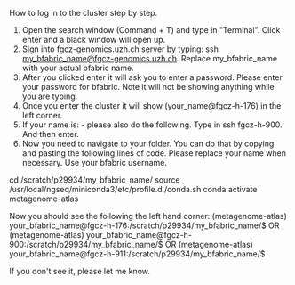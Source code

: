 How to log in to the cluster step by step.

1. Open the search window (Command + T) and type in "Terminal". Click enter and a black window will open up.
2. Sign into fgcz-genomics.uzh.ch server by typing: ssh my_bfabric_name@fgcz-genomics.uzh.ch. Replace my_bfabric_name with your actual bfabric name.
3. After you clicked enter it will ask you to enter a password. Please enter your password for bfabric. Note it will not be showing anything while you are typing.
4. Once you enter the cluster it will show (your_name@fgcz-h-176) in the left corner.
5. If your name is:  - please also do the following. Type in ssh fgcz-h-900. And then enter.
6. Now you need to navigate to your folder. You can do that by copying and pasting the following lines of code. Please replace your name when necessary. Use your bfabric username.

cd /scratch/p29934/my_bfabric_name/
source /usr/local/ngseq/miniconda3/etc/profile.d./conda.sh
conda activate metagenome-atlas

Now you should see the following the left hand corner:
(metagenome-atlas) your_bfabric_name@fgcz-h-176:/scratch/p29934/my_bfabric_name/$ 
OR 
(metagenome-atlas) your_bfabric_name@fgcz-h-900:/scratch/p29934/my_bfabric_name/$ 
OR 
(metagenome-atlas) your_bfabric_name@fgcz-h-911:/scratch/p29934/my_bfabric_name/$

If you don't see it, please let me know.
